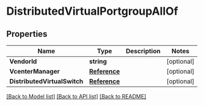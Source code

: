 # DistributedVirtualPortgroupAllOf

## Properties

Name | Type | Description | Notes
------------ | ------------- | ------------- | -------------
**VendorId** | **string** |  | [optional] 
**VcenterManager** | [**Reference**](Reference.md) |  | [optional] 
**DistributedVirtualSwitch** | [**Reference**](Reference.md) |  | [optional] 

[[Back to Model list]](../README.md#documentation-for-models) [[Back to API list]](../README.md#documentation-for-api-endpoints) [[Back to README]](../README.md)


